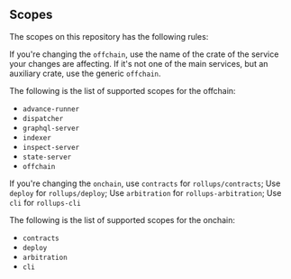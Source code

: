 ## Scopes

The scopes on this repository has the following rules:

If you're changing the `offchain`, use the name of the crate of the service your changes are affecting. If it's not one of the main services, but an auxiliary crate, use the generic `offchain`.

The following is the list of supported scopes for the offchain:

* `advance-runner`
* `dispatcher`
* `graphql-server`
* `indexer`
* `inspect-server`
* `state-server`
* `offchain`

If you're changing the `onchain`, use `contracts` for `rollups/contracts`; Use `deploy` for `rollups/deploy`; Use `arbitration` for `rollups-arbitration`; Use `cli` for `rollups-cli`

The following is the list of supported scopes for the onchain:

* `contracts`
* `deploy`
* `arbitration`
* `cli`
